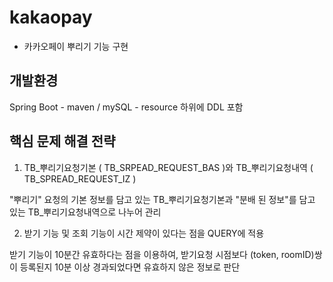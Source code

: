 # kakaopay
- 카카오페이 뿌리기 기능 구현

## 개발환경
Spring Boot - maven / mySQL - resource 하위에 DDL 포함

## 핵심 문제 해결 전략
1. TB_뿌리기요청기본 ( TB_SRPEAD_REQUEST_BAS )와 TB_뿌리기요청내역 ( TB_SPREAD_REQUEST_IZ )

"뿌리기" 요청의 기본 정보를 담고 있는 TB_뿌리기요청기본과 "분배 된 정보"를 담고 있는 TB_뿌리기요청내역으로 나누어 관리

2. 받기 기능 및 조회 기능이 시간 제약이 있다는 점을 QUERY에 적용

받기 기능이 10분간 유효하다는 점을 이용하여, 받기요청 시점보다 (token, roomID)쌍이 등록된지 10분 이상 경과되었다면 유효하지 않은 정보로 판단

